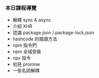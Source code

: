### 本日課程導覽
- 解釋 sync & async
- 介紹 XHR
- 認識 package.json / package-lock.json
- hashcode 的閱讀方法
- npm 指令們
- npm 全域安裝
- npx 指令
- 初見 promise
- 一些名詞解釋

